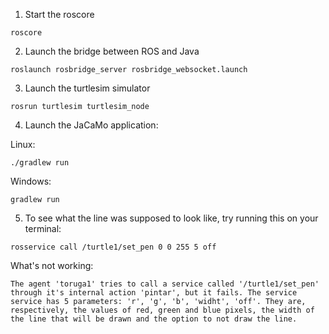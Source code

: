 1. Start the roscore
```
roscore
```

2. Launch the bridge between ROS and Java
```
roslaunch rosbridge_server rosbridge_websocket.launch
```

3. Launch the turtlesim simulator
```
rosrun turtlesim turtlesim_node
```
4. Launch the JaCaMo application:

Linux:
```
./gradlew run
```
Windows:
```
gradlew run 
```
5. To see what the line was supposed to look like, try running this on your terminal:
```
rosservice call /turtle1/set_pen 0 0 255 5 off
```
What's not working:

	The agent 'toruga1' tries to call a service called '/turtle1/set_pen' through it's internal action 'pintar', but it fails. The service service has 5 parameters: 'r', 'g', 'b', 'widht', 'off'. They are, respectively, the values of red, green and blue pixels, the width of the line that will be drawn and the option to not draw the line.


